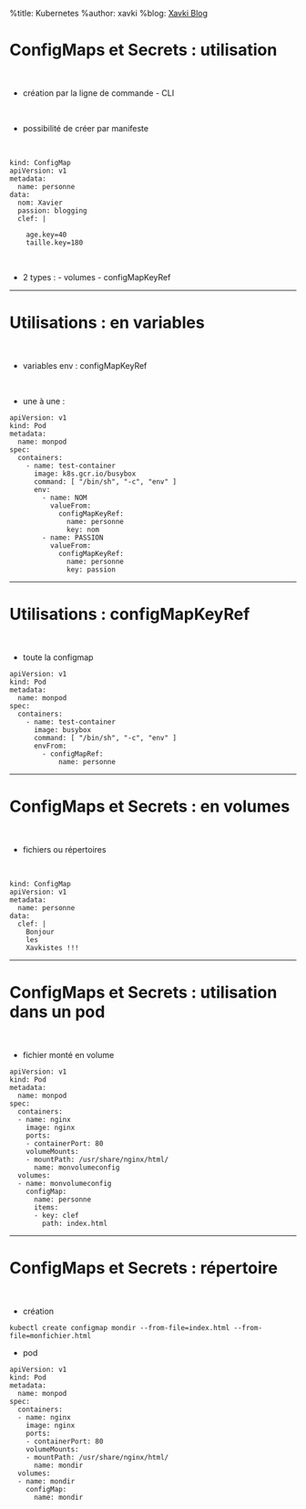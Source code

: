 %title: Kubernetes 
%author: xavki
%blog: [Xavki Blog](https://xavki.blog)

# ConfigMaps et Secrets : utilisation


<br>


* création par la ligne de commande - CLI

<br>


* possibilité de créer par manifeste


<br>


```
kind: ConfigMap 
apiVersion: v1 
metadata:
  name: personne
data:
  nom: Xavier 
  passion: blogging
  clef: |
 
    age.key=40 
    taille.key=180
```

<br>

* 2 types :
		- volumes
		- configMapKeyRef


-----------------------------------------------------------------

# Utilisations : en variables


<br>


* variables env : configMapKeyRef

<br>


* une à une :

```
apiVersion: v1
kind: Pod
metadata:
  name: monpod
spec:
  containers:
    - name: test-container
      image: k8s.gcr.io/busybox
      command: [ "/bin/sh", "-c", "env" ]
      env:
        - name: NOM
          valueFrom:
            configMapKeyRef:
              name: personne
              key: nom
        - name: PASSION
          valueFrom:
            configMapKeyRef:
              name: personne
              key: passion
```

-------------------------------------------------------------------

# Utilisations : configMapKeyRef


<br>


* toute la configmap

```
apiVersion: v1
kind: Pod
metadata:
  name: monpod
spec:
  containers:
    - name: test-container
      image: busybox
      command: [ "/bin/sh", "-c", "env" ]
      envFrom:
        - configMapRef:
            name: personne
```

-------------------------------------------------------------------

# ConfigMaps et Secrets : en volumes


<br>

* fichiers ou répertoires


<br>


```
kind: ConfigMap
apiVersion: v1
metadata:
  name: personne
data:
  clef: |
    Bonjour
    les
    Xavkistes !!!
```


-------------------------------------------------------------------------------------------------------

# ConfigMaps et Secrets : utilisation dans un pod


<br>


* fichier monté en volume

```
apiVersion: v1
kind: Pod
metadata:
  name: monpod
spec:
  containers:
  - name: nginx
    image: nginx
    ports:
    - containerPort: 80
    volumeMounts:
    - mountPath: /usr/share/nginx/html/
      name: monvolumeconfig
  volumes:
  - name: monvolumeconfig
    configMap:
      name: personne
      items:
      - key: clef
        path: index.html
```


-------------------------------------------------------------------------------------------------------

# ConfigMaps et Secrets : répertoire


<br>


* création

```
kubectl create configmap mondir --from-file=index.html --from-file=monfichier.html
```

* pod

```
apiVersion: v1
kind: Pod
metadata:
  name: monpod
spec:
  containers:
  - name: nginx
    image: nginx
    ports:
    - containerPort: 80
    volumeMounts:
    - mountPath: /usr/share/nginx/html/
      name: mondir
  volumes:
  - name: mondir
    configMap:
      name: mondir
```

